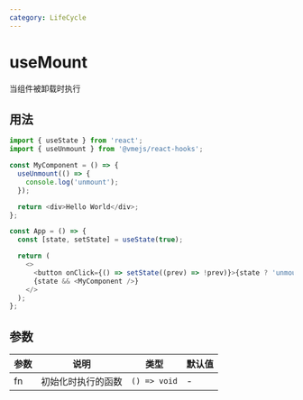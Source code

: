 ```yaml
---
category: LifeCycle
---
```


# useMount

当组件被卸载时执行

## 用法

```js
import { useState } from 'react';
import { useUnmount } from '@vmejs/react-hooks';

const MyComponent = () => {
  useUnmount(() => {
    console.log('unmount');
  });

  return <div>Hello World</div>;
};

const App = () => {
  const [state, setState] = useState(true);

  return (
    <>
      <button onClick={() => setState((prev) => !prev)}>{state ? 'unmount' : 'mount'}</button>
      {state && <MyComponent />}
    </>
  );
};
```

## 参数

| 参数 | 说明               | 类型         | 默认值 |
| ---- | ------------------ | ------------ | ------ |
| fn   | 初始化时执行的函数 | `() => void` | -      |
